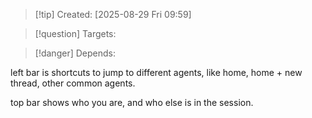 
>[!tip] Created: [2025-08-29 Fri 09:59]

>[!question] Targets: 

>[!danger] Depends: 

left bar is shortcuts to jump to different agents, like home, home + new thread, other common agents.

top bar shows who you are, and who else is in the session.